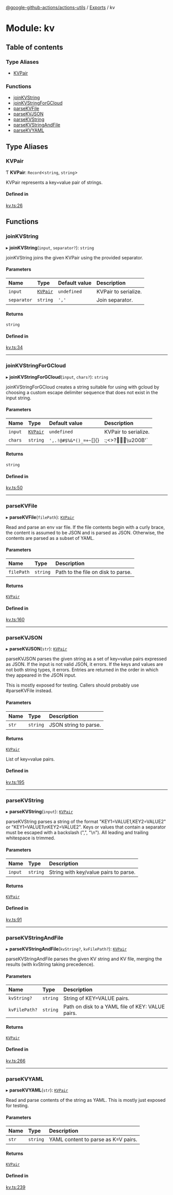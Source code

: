 [@google-github-actions/actions-utils](../README.md) / [Exports](../modules.md) / kv

# Module: kv

## Table of contents

### Type Aliases

- [KVPair](kv.md#kvpair)

### Functions

- [joinKVString](kv.md#joinkvstring)
- [joinKVStringForGCloud](kv.md#joinkvstringforgcloud)
- [parseKVFile](kv.md#parsekvfile)
- [parseKVJSON](kv.md#parsekvjson)
- [parseKVString](kv.md#parsekvstring)
- [parseKVStringAndFile](kv.md#parsekvstringandfile)
- [parseKVYAML](kv.md#parsekvyaml)

## Type Aliases

### KVPair

Ƭ **KVPair**: `Record`\<`string`, `string`\>

KVPair represents a key=value pair of strings.

#### Defined in

[kv.ts:26](https://github.com/google-github-actions/actions-utils/blob/main/src/kv.ts#L26)

## Functions

### joinKVString

▸ **joinKVString**(`input`, `separator?`): `string`

joinKVString joins the given KVPair using the provided separator.

#### Parameters

| Name | Type | Default value | Description |
| :------ | :------ | :------ | :------ |
| `input` | [`KVPair`](kv.md#kvpair) | `undefined` | KVPair to serialize. |
| `separator` | `string` | `','` | Join separator. |

#### Returns

`string`

#### Defined in

[kv.ts:34](https://github.com/google-github-actions/actions-utils/blob/main/src/kv.ts#L34)

___

### joinKVStringForGCloud

▸ **joinKVStringForGCloud**(`input`, `chars?`): `string`

joinKVStringForGCloud creates a string suitable for using with gcloud by
choosing a custom escape delimiter sequence that does not exist in the input
string.

#### Parameters

| Name | Type | Default value | Description |
| :------ | :------ | :------ | :------ |
| `input` | [`KVPair`](kv.md#kvpair) | `undefined` | KVPair to serialize. |
| `chars` | `string` | `',.!@#$%&*()_=+~`[]{}|:;<>?🚀🍪🐼\u200B'` | String of characters to use. |

#### Returns

`string`

#### Defined in

[kv.ts:50](https://github.com/google-github-actions/actions-utils/blob/main/src/kv.ts#L50)

___

### parseKVFile

▸ **parseKVFile**(`filePath`): [`KVPair`](kv.md#kvpair)

Read and parse an env var file. If the file contents begin with a curly
brace, the content is assumed to be JSON and is parsed as JSON. Otherwise,
the contents are parsed as a subset of YAML.

#### Parameters

| Name | Type | Description |
| :------ | :------ | :------ |
| `filePath` | `string` | Path to the file on disk to parse. |

#### Returns

[`KVPair`](kv.md#kvpair)

#### Defined in

[kv.ts:160](https://github.com/google-github-actions/actions-utils/blob/main/src/kv.ts#L160)

___

### parseKVJSON

▸ **parseKVJSON**(`str`): [`KVPair`](kv.md#kvpair)

parseKVJSON parses the given string as a set of key=value pairs expressed as
JSON. If the input is not valid JSON, it errors. If the keys and values are
not both string types, it errors. Entries are returned in the order in which
they appeared in the JSON input.

This is mostly exposed for testing. Callers should probably use #parseKVFile
instead.

#### Parameters

| Name | Type | Description |
| :------ | :------ | :------ |
| `str` | `string` | JSON string to parse. |

#### Returns

[`KVPair`](kv.md#kvpair)

List of key=value pairs.

#### Defined in

[kv.ts:195](https://github.com/google-github-actions/actions-utils/blob/main/src/kv.ts#L195)

___

### parseKVString

▸ **parseKVString**(`input`): [`KVPair`](kv.md#kvpair)

parseKVString parses a string of the format "KEY1=VALUE1,KEY2=VALUE2" or
"KEY1=VALUE1\nKEY2=VALUE2". Keys or values that contain a separator must be
escaped with a backslash ("\,", "\\n"). All leading and trailing whitespace
is trimmed.

#### Parameters

| Name | Type | Description |
| :------ | :------ | :------ |
| `input` | `string` | String with key/value pairs to parse. |

#### Returns

[`KVPair`](kv.md#kvpair)

#### Defined in

[kv.ts:91](https://github.com/google-github-actions/actions-utils/blob/main/src/kv.ts#L91)

___

### parseKVStringAndFile

▸ **parseKVStringAndFile**(`kvString?`, `kvFilePath?`): [`KVPair`](kv.md#kvpair)

parseKVStringAndFile parses the given KV string and KV file, merging the
results (with kvString taking precedence).

#### Parameters

| Name | Type | Description |
| :------ | :------ | :------ |
| `kvString?` | `string` | String of KEY=VALUE pairs. |
| `kvFilePath?` | `string` | Path on disk to a YAML file of KEY: VALUE pairs. |

#### Returns

[`KVPair`](kv.md#kvpair)

#### Defined in

[kv.ts:266](https://github.com/google-github-actions/actions-utils/blob/main/src/kv.ts#L266)

___

### parseKVYAML

▸ **parseKVYAML**(`str`): [`KVPair`](kv.md#kvpair)

Read and parse contents of the string as YAML. This is mostly just exposed
for testing.

#### Parameters

| Name | Type | Description |
| :------ | :------ | :------ |
| `str` | `string` | YAML content to parse as K=V pairs. |

#### Returns

[`KVPair`](kv.md#kvpair)

#### Defined in

[kv.ts:239](https://github.com/google-github-actions/actions-utils/blob/main/src/kv.ts#L239)
